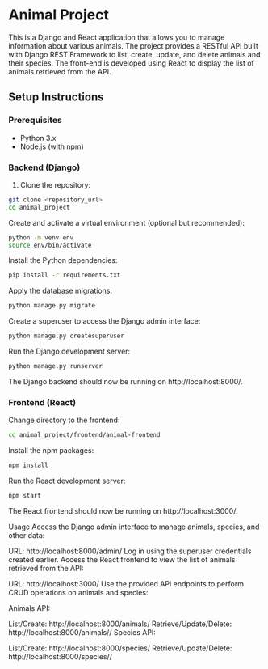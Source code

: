 # Animal Project

This is a Django and React application that allows you to manage information about various animals. The project provides a RESTful API built with Django REST Framework to list, create, update, and delete animals and their species. The front-end is developed using React to display the list of animals retrieved from the API.

## Setup Instructions

### Prerequisites

- Python 3.x
- Node.js (with npm)

### Backend (Django)

1. Clone the repository:

```bash
git clone <repository_url>
cd animal_project
```


Create and activate a virtual environment (optional but recommended):

```bash
python -m venv env
source env/bin/activate
```

Install the Python dependencies:

```bash
pip install -r requirements.txt
```

Apply the database migrations:
```bash
python manage.py migrate
```

Create a superuser to access the Django admin interface:
```bash
python manage.py createsuperuser
```

Run the Django development server:

```bash
python manage.py runserver
```

The Django backend should now be running on http://localhost:8000/.

### Frontend (React)

Change directory to the frontend:
```bash
cd animal_project/frontend/animal-frontend
```


Install the npm packages:

```bash
npm install
```


Run the React development server:
```bash
npm start
```


The React frontend should now be running on http://localhost:3000/.

Usage
Access the Django admin interface to manage animals, species, and other data:

URL: http://localhost:8000/admin/
Log in using the superuser credentials created earlier.
Access the React frontend to view the list of animals retrieved from the API:

URL: http://localhost:3000/
Use the provided API endpoints to perform CRUD operations on animals and species:

Animals API:

List/Create: http://localhost:8000/animals/
Retrieve/Update/Delete: http://localhost:8000/animals/<id>/
Species API:

List/Create: http://localhost:8000/species/
Retrieve/Update/Delete: http://localhost:8000/species/<id>/
